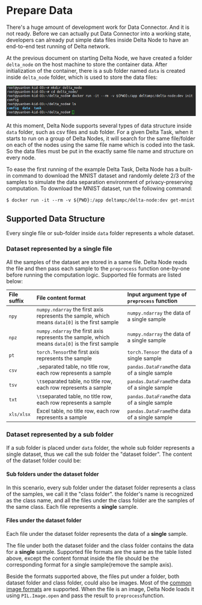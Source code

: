 # Prepare Data

There's a huge amount of development work for Data Connector. And it is not ready. Before we can actually put Data Connector into a working state, developers can already put simple data files inside Delta Node to have an end-to-end test running of Delta network.

At the previous document on starting Delta Node, we have created a folder `delta_node` on the host machine to store the container data. After initialization of the container, there is a sub folder named `data` is created inside `delta_node` folder, which is used to store the data files:

![](../.gitbook/assets/image%20%281%29.png)

At this moment, Delta Node supports several types of data structure inside `data` folder, such as csv files and sub folder. For a given Delta Task, when it starts to run on a group of Delta Nodes, it will search for the same file/folder on each of the nodes using the same file name which is coded into the task. So the data files must be put in the exactly same file name and structure on every node.

To ease the first running of the example Delta Task, Delta Node has a built-in command to download the MNIST dataset and randomly delete 2/3 of the samples to simulate the data separation environment of privacy-preserving computation. To download the MNIST dataset, run the following command:

```text
$ docker run -it --rm -v ${PWD}:/app deltampc/delta-node:dev get-mnist
```

## Supported Data Structure

Every single file or sub-folder inside `data` folder represents a whole dataset.

### Dataset represented by a single file

All the samples of the dataset are stored in a same file. Delta Node reads the file and then pass each sample to the `preprocess` function one-by-one before running the computation logic. Supported file formats are listed below:

| File suffix | File content format | Input argument type of `preprocess` function |
| :--- | :--- | :--- |
| `npy` | `numpy.ndarray` the first axis represents the sample, which means `data[0]` is the first sample | `numpy.ndarray` the data of a single sample |
| `npz` | `numpy.ndarray` the first axis represents the sample, which means `data[0]` is the first sample | `numpy.ndarray` the data of a single sample |
| `pt` | `torch.Tensor`the first axis represents the sample | `torch.Tensor` the data of a single sample |
| `csv` | `,`separated table, no title row, each row represents a sample | `pandas.DataFrame`the data of a single sample |
| `tsv` | `\t`separated table, no title row, each row represents a sample | `pandas.DataFrame`the data of a single sample |
| `txt` | `\t`separated table, no title row, each row represents a sample | `pandas.DataFrame`the data of a single sample |
| `xls/xlsx` | Excel table, no title row, each row represents a sample | `pandas.DataFrame`the data of a single sample |

### Dataset represented by a sub folder

If a sub folder is placed under `data` folder, the whole sub folder represents a single dataset, thus we call the sub folder the "dataset folder". The content of the dataset folder could be:

#### Sub folders under the dataset folder

In this scenario, every sub folder under the dataset folder represents a class of the samples, we call it the "class folder". the folder's name is recognized as the class name, and all the files under the class folder are the samples of the same class. Each file represents a **single** sample.

#### Files under the dataset folder

Each file under the dataset folder represents the data of a **single** sample.

The file under both the dataset folder and the class folder contains the data for a **single** sample. Supported file formats are the same as the table listed above, except the content format inside the file should be the corresponding format for a single sample\(remove the sample axis\).

Beside the formats supported above, the files put under a folder, both dataset folder and class folder, could also be images. Most of the [common image formats](https://pillow.readthedocs.io/en/stable/handbook/image-file-formats.html) are supported. When the file is an image, Delta Node loads it using `PIL.Image.open` and pass the result to `preprocess`function.

